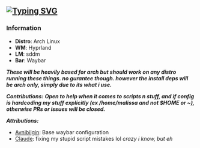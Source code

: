 [![Typing SVG](https://readme-typing-svg.demolab.com?font=Lato&size=48&letterSpacing=3&pause=1000&color=6624F7&center=true&vCenter=true&width=650&height=60&lines=Abyss+Dotfiles)](https://git.io/typing-svg)
---

### Information

* **Distro**: Arch Linux
* **WM**: Hyprland
* **LM**: sddm
* **Bar**: Waybar

***These will be heavily based for arch but should work on any distro running these things. no gurantee though. however the install deps will be arch only, simply due to its what i use.***



***Contributions:***
***Open to help when it comes to scripts n stuff, and if config is hardcoding my stuff explicitly (ex /home/malissa and not $HOME or ~), otherwise PRs or issues will be closed.***


***Attributions:***
* [Avnibilgin](https://github.com/avnibilgin/dotfiles): Base waybar configuration
* [Claude](https://claude.ai/new): fixing my stupid script mistakes lol *crazy i know, but eh*
